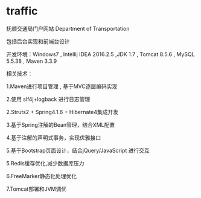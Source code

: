 # traffic

抚顺交通局门户网站 Department of Transportation

包括后台实现和前端台设计

开发环境：Windows7 , Intellij IDEA 2016.2.5 ,JDK 1.7 , Tomcat 8.5.6 , MySQL 5.5.38 , Maven 3.3.9

相关技术：

1.Maven进行项目管理 , 基于MVC逐层编码实现

2.使用 slf4j+logback 进行日志管理

2.Struts2 + Spring4.1.6 + Hibernate4集成开发

3.基于Spring注解的Bean管理，结合XML配置

4.基于注解的声明式事务，实现优雅接口

5.基于Bootstrap页面设计，结合jQuery/JavaScript 进行交互

5.Redis缓存优化,减少数据库压力

6.FreeMarker静态化处理优化

7.Tomcat部署和JVM调优
